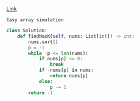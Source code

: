 [Link](https://leetcode.com/problems/largest-positive-integer-that-exists-with-its-negative/?envType=daily-question&envId=2024-05-02)

```
Easy array simulation
```

```py
class Solution:
    def findMaxK(self, nums: List[int]) -> int:
        nums.sort()
        p = -1
        while -p <= len(nums):
            if nums[p] <= 0:
                break
            if -nums[p] in nums:
                return nums[p]
            else:
                p -= 1
        return -1
```
